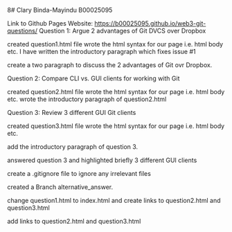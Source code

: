 8# Clary Binda-Mayindu B00025095

Link to Github Pages Website:
https://b00025095.github.io/web3-git-questions/
Question 1:
Argue 2 advantages of Git DVCS over Dropbox

created question1.html file
wrote the html syntax for our page i.e. html body etc.
I have written the introductory paragraph which fixes issue #1

create a two paragraph to discuss the 2 advantages of Git ovr Dropbox.

Question 2:
Compare CLI vs. GUI clients for working with Git

created question2.html file
wrote the html syntax for our page i.e. html body etc.
wrote the introductory paragraph of question2.html


Question 3:
Review 3 different GUI Git clients

created question3.html file
wrote the html syntax for our page i.e. html body etc.


add the introductory paragraph of question 3.

answered question 3 and highlighted briefly 3 different GUI clients



create a .gitignore file to ignore any irrelevant files

created a Branch alternative_answer.

change question1.html to index.html and create links to question2.html and question3.html

add links to question2.html and question3.html

